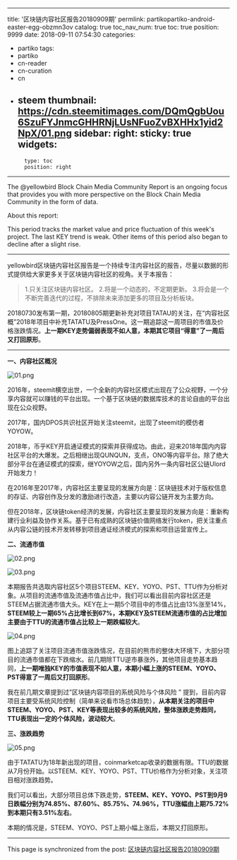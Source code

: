 
---
title: '区块链内容社区报告20180909期'
permlink: partikopartiko-android-easter-egg-obzmn3ov
catalog: true
toc_nav_num: true
toc: true
position: 9999
date: 2018-09-11 07:54:30
categories:
- partiko
tags:
- partiko
- cn-reader
- cn-curation
- cn
- steem
thumbnail: https://cdn.steemitimages.com/DQmQgbUou6SzuFYJnmcGHHRNjLUsNFuoZvBXHHx1yid2NpX/01.png
sidebar:
    right:
        sticky: true
widgets:
    -
        type: toc
        position: right
---


The @yellowbird Block Chain Media Community Report is an ongoing focus that provides you with more perspective on the Block Chain Media Community in the form of data.


About this report:


This period tracks the market value and price fluctuation of this week's project. The last KEY trend is weak. Other items of this period also began to decline after a slight rise.

---

yellowbird区块链内容社区报告是一个持续专注内容社区的报告，尽量以数据的形式提供给大家更多关于区块链内容社区的视角。关于本报告：


>1.只关注区块链内容社区。
2.将是一个动态的，不定期更新。
3.将会是一个不断完善迭代的过程，不排除未来添加更多的项目及分析板块。


20180730发布第一期，20180805期更新补充对项目TATAU的关注，在“内容社区概”2018年项目中补充TATATU及PressOne。这一期追踪这一周项目的市值及价格涨跌情况。**上一期KEY走势偏弱表现不如人意，本期其它项目“得意”了一周后又打回原形**。

---

**一、内容社区概况**

![01.png](https://cdn.steemitimages.com/DQmQgbUou6SzuFYJnmcGHHRNjLUsNFuoZvBXHHx1yid2NpX/01.png)

2016年，steemit横空出世，一个全新的内容社区模式出现在了公众视野，一个分享内容就可以赚钱的平台出现。一个基于区块链的数据库技术的言论自由的平台出现在公众视野。


 
2017年，国内DPOS共识社区开始关注steemit，出现了steemit的模仿者YOYOW。



2018年，币乎KEY开启通证模式的探索并获得成功。由此，迎来2018年国内内容社区平台的大爆发。之后相继出现QUNQUN，支点，ONO等内容平台。除了绝大部分平台在通证模式的探索，继YOYOW之后，国内另外一条内容社区公链Ulord开始发力！

 

在2016年至2017年，内容社区主要呈现的发展方向是：区块链技术对于版权信息的存证、内容创作及分发的激励进行改造，主要以内容公链开发为主要方向。

 

但在2018年，区块链token经济的发展，内容社区主要呈现的发展方向是：重新构建行业利益及协作关系。基于已有成熟的区块链价值网络发行token，把关注重点从内容公链的技术开发转移到项目通证经济模式的探索和项目运营宣传上。

 

**二、流通市值**


![02.png](https://cdn.steemitimages.com/DQmfPeMn93VUGbVGZf2UUjoi8GDK8kBfhxbr651bUvMedMS/02.png)

![03.png](https://cdn.steemitimages.com/DQmdUPg7kFDqwmn7a7vmDcUgtikNDfmik1QHhJdepau6GBo/03.png)

本期报告共选取内容社区5个项目STEEM、KEY、YOYO、PST、TTU作为分析对象。从项目的流通市值及流通市值占比中，我们可以看出目前内容社区还是STEEM占据流通市值大头。KEY在上一期5个项目中的市值占比由13%涨至14%，**STEEM较上一期65%占比增长到67%，本期KEY及STEEM流通市值的占比增加主要由于TTU的流通市值占比较上一期跌幅较大**。

![04.png](https://cdn.steemitimages.com/DQmXvx3qTbJhXiU2pVBfyf59ffGT5spZS3AdjLY24sq53H7/04.png)


图上追踪了关注项目流通市值涨跌情况，在目前的熊市的整体大环境下，大部分项目的流通市值都在下跌缩水。前几期除TTU逆市暴涨外，其他项目走势基本趋同，**上一期唯独KEY的市值表现不如人意，本期小幅上涨的STEEM、YOYO、PST得意了一周后又打回原形**。



我在前几期文章提到过”区块链内容项目的系统风险与个体风险 ”  提到，目前内容项目主要受系统风险控制（简单来说看市场总体趋势），**从本期关注的项目中STEEM、YOYO、PST、KEY等表现出较多的系统风险，整体涨跌走势趋同，TTU表现出一定的个体风险，波动较大**。

 

**三、涨跌趋势**


![05.png](https://cdn.steemitimages.com/DQmaiFm219GAsRLEHfDEbu4ArX9qnfXuhpJuu3XSUpigkrX/05.png)


由于TATATU为18年新出现的项目，coinmarketcap收录的数据有限。TTU的数据从7月份开始。以STEEM、KEY、YOYO、PST、TTU价格作为分析对象，关注项目相对涨跌趋势。


 

我们可以看出，大部分项目总体下跌走势，**STEEM、KEY、YOYO、PST到9月9日跌幅分别为74.85%、87.60%、85.75%、74.96%，TTU涨幅由上期75.72%到本期只有3.51%左右**。



本期的情况是，STEEM、YOYO、PST上期小幅上涨后，本期又打回原形。

- - -

This page is synchronized from the post: [区块链内容社区报告20180909期](https://steemit.com/@yellowbird/partikopartiko-android-easter-egg-obzmn3ov)
